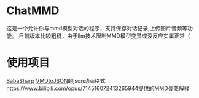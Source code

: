 # ChatMMD
这是一个允许你与mmd模型对话的程序，支持保存对话记录,上传图片音频等功能。
目前版本比较粗糙，由于llm技术限制MMD模型变异或没反应实属正常（
# 使用项目
[SabaSharp](https://github.com/qian-o/SabaSharp)
[VMDtoJSON](https://github.com/MaSiRoProjectOSS/VMDtoJSON)的json动画格式
https://www.bilibili.com/opus/714516072413265944提供的MMD骨骼解释
